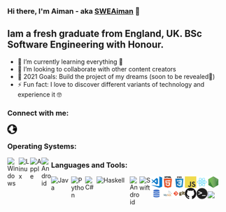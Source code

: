  ### Hi there, I'm Aiman - aka [SWEAiman][website] 👋

## Iam a fresh graduate from England, UK. BSc Software Engineering with Honour.

- 🌱 I’m currently learning everything 🤣
- 👯 I’m looking to collaborate with other content creators
- 🥅 2021 Goals: Build the project of my dreams (soon to be revealed🤪)
- ⚡ Fun fact: I love to discover different variants of technology and experience it 🤓

### Connect with me:

[<img align="left" alt="codeSTACKr.com" width="22px" src="https://raw.githubusercontent.com/iconic/open-iconic/master/svg/globe.svg" />][website]
<br />

### Operating Systems:
<img align="left" alt="Windows" width="26px" src="https://user-images.githubusercontent.com/76973607/103588787-ea460e80-4ee1-11eb-83e2-ac40a8a9fe22.png" />
<img align="left" alt="Linux" width="26px" src="https://user-images.githubusercontent.com/76973607/103588760-d7cbd500-4ee1-11eb-94ce-4d8a7785554a.png" />
<img align="left" alt="Apple" width="26px" src="https://user-images.githubusercontent.com/76973607/103590186-1adb7780-4ee5-11eb-8f45-103d0889216a.png" />
<img align="left" alt="Android " width="22px" src="https://user-images.githubusercontent.com/76973607/103590446-cc7aa880-4ee5-11eb-8398-dbcb166cceac.png" />

### Languages and Tools:

<img align="left" alt="Java" width="46px" src="https://user-images.githubusercontent.com/76973607/103589553-8fadb200-4ee3-11eb-88c7-4315f0b2da07.jpg" />
<img align="left" alt="Python" width="32px" src="https://user-images.githubusercontent.com/76973607/103589779-195d7f80-4ee4-11eb-9cbf-378109c8390c.jpg" />
<img align="left" alt="C#" width="26px" src="https://user-images.githubusercontent.com/76973607/103588669-a05d2880-4ee1-11eb-8729-e858a0c065ea.png" />
<img align="left" alt="Haskell" width="76px" src="https://user-images.githubusercontent.com/76973607/103588723-c1be1480-4ee1-11eb-8c57-446dd487fa6f.png" />
<img align="left" alt="Android " width="22px" src="https://user-images.githubusercontent.com/76973607/103590446-cc7aa880-4ee5-11eb-8398-dbcb166cceac.png" />
<img align="left" alt="Swift" width="26px" src="https://user-images.githubusercontent.com/76973607/103588926-2da07d00-4ee2-11eb-9f20-ac699073c919.png" />
<img align="left" alt="Visual Studio Code" width="26px" src="https://raw.githubusercontent.com/github/explore/80688e429a7d4ef2fca1e82350fe8e3517d3494d/topics/visual-studio-code/visual-studio-code.png" />
<img align="left" alt="HTML5" width="26px" src="https://raw.githubusercontent.com/github/explore/80688e429a7d4ef2fca1e82350fe8e3517d3494d/topics/html/html.png" />
<img align="left" alt="CSS3" width="26px" src="https://raw.githubusercontent.com/github/explore/80688e429a7d4ef2fca1e82350fe8e3517d3494d/topics/css/css.png" />
<img align="left" alt="JavaScript" width="26px" src="https://raw.githubusercontent.com/github/explore/80688e429a7d4ef2fca1e82350fe8e3517d3494d/topics/javascript/javascript.png" />
<img align="left" alt="React" width="26px" src="https://raw.githubusercontent.com/github/explore/80688e429a7d4ef2fca1e82350fe8e3517d3494d/topics/react/react.png" />
<img align="left" alt="Node.js" width="26px" src="https://raw.githubusercontent.com/github/explore/80688e429a7d4ef2fca1e82350fe8e3517d3494d/topics/nodejs/nodejs.png" />
<img align="left" alt="SQL" width="26px" src="https://raw.githubusercontent.com/github/explore/80688e429a7d4ef2fca1e82350fe8e3517d3494d/topics/sql/sql.png" />
<img align="left" alt="MySQL" width="26px" src="https://raw.githubusercontent.com/github/explore/80688e429a7d4ef2fca1e82350fe8e3517d3494d/topics/mysql/mysql.png" />
<img align="left" alt="Git" width="26px" src="https://raw.githubusercontent.com/github/explore/80688e429a7d4ef2fca1e82350fe8e3517d3494d/topics/git/git.png" />
<img align="left" alt="GitHub" width="26px" src="https://raw.githubusercontent.com/github/explore/78df643247d429f6cc873026c0622819ad797942/topics/github/github.png" />
<img align="left" alt="Terminal" width="26px" src="https://raw.githubusercontent.com/github/explore/80688e429a7d4ef2fca1e82350fe8e3517d3494d/topics/terminal/terminal.png" />

<br />
<br />




  <img src="https://github-readme-stats.codestackr.vercel.app/api?username=SWEAiman&show_icons=true&theme=nightowl" />


[website]: https://SWEAiman.com
